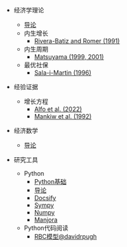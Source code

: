 - 经济学理论
  - [导论](/blog/theory/econtheory.md)
  - 内生增长
    - [Rivera-Batiz and Romer (1991)](/blog/theory/endogenous_growth/Rivera-Batiz&Romer1991.md)
  - 内生周期
    - [Matsuyama (1999, 2001)](/blog/theory/endogenous_cycle/matsuyama1999&2001.md)
  - 最优社保
    - [Sala-i-Martin (1996)](/blog/theory/social_security/sala-i-martin1996.md)
- 经验证据
  - 增长方程
    - [Alfo et al. (2022)](/blog/empirical/alfo2022.md)
    - [Mankiw et al. (1992)](/blog/empirical/mankiw1992.md)


- 经济数学
  - [导论](/blog/math/math.md)
- 研究工具
  - Python
    - [Python基础](/blog/tools/python/pythonabc.md)
    - [导论](/blog/tools/tools.md)
    - [Docsify](/blog/tools/docsify.md)
    - [Sympy](/blog/tools/sympy.md)
    - [Numpy](/blog/tools/numpy.md)
    - [Manjora](/blog/tools/manjora.md)
  - Python代码阅读
    - [RBC模型@davidrpugh](blog/tools/pyeconomics/rbc.md)
